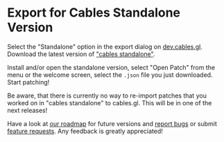 # Export for Cables Standalone Version

Select the "Standalone" option in the export dialog on [dev.cables.gl](https://dev.cables.gl). Download the latest version of ["cables standalone"](https://dev.cables.gl/downloads).

Install and/or open the standalone version, select "Open Patch" from the menu or the welcome screen, select
the `.json` file you just downloaded. Start patching!

Be aware, that there is currently no way to re-import patches that you worked on in "cables standalone"
to cables.gl. This will be in one of the next releases!

Have a look at [our roadmap](https://github.com/cables-gl/cables_electron/milestones?direction=desc&sort=due_date&state=open) for future versions and [report bugs](https://github.com/cables-gl/cables_electron/issues) or submit [feature requests](https://github.com/cables-gl/cables_electron/issues). Any feedback is greatly appreciated!
